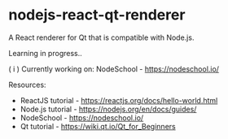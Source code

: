 # nodejs-react-qt-renderer
A React renderer for Qt that is compatible with Node.js.

Learning in progress..

( i ) Currently working on: NodeSchool - https://nodeschool.io/

Resources:
* ReactJS tutorial - https://reactjs.org/docs/hello-world.html
* Node.js tutorial - https://nodejs.org/en/docs/guides/
* NodeSchool - https://nodeschool.io/
* Qt tutorial - https://wiki.qt.io/Qt_for_Beginners
